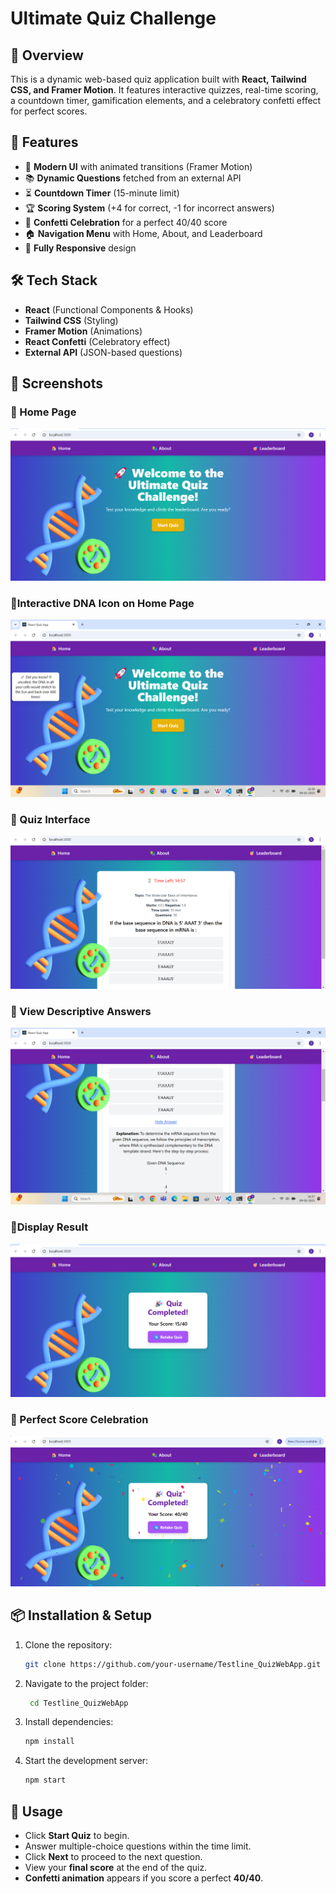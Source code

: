 # Ultimate Quiz Challenge

## 🎯 Overview
This is a dynamic web-based quiz application built with **React, Tailwind CSS, and Framer Motion**. It features interactive quizzes, real-time scoring, a countdown timer, gamification elements, and a celebratory confetti effect for perfect scores.

## 🚀 Features
- 🎨 **Modern UI** with animated transitions (Framer Motion)
- 📚 **Dynamic Questions** fetched from an external API
- ⏳ **Countdown Timer** (15-minute limit)
- 🏆 **Scoring System** (+4 for correct, -1 for incorrect answers)
- 🎉 **Confetti Celebration** for a perfect 40/40 score
- 🏠 **Navigation Menu** with Home, About, and Leaderboard
- 📱 **Fully Responsive** design

## 🛠️ Tech Stack
- **React** (Functional Components & Hooks)
- **Tailwind CSS** (Styling)
- **Framer Motion** (Animations)
- **React Confetti** (Celebratory effect)
- **External API** (JSON-based questions)

## 📸 Screenshots

### 🌟 Home Page
![Home Page](https://github.com/suhana3010/Testline_QuizWebApp/blob/master/home_UI.png?raw=true) 

### 🌟Interactive DNA Icon on Home Page 
![Home Page](https://github.com/suhana3010/Testline_QuizWebApp/blob/master/onClick_DNA_icon.png?raw=true)

### 📝 Quiz Interface
![Quiz Interface](https://github.com/suhana3010/Testline_QuizWebApp/blob/master/timer_15mins.png?raw=true)

### 📝 View Descriptive Answers 
![Quiz Interface](https://github.com/suhana3010/Testline_QuizWebApp/blob/master/view_descriptive_answer.png?raw=true)


### 🌟Display Result 
![Confetti Celebration](https://github.com/suhana3010/Testline_QuizWebApp/blob/master/result.png?raw=true) 

### 🎊 Perfect Score Celebration
![Confetti Celebration](https://github.com/suhana3010/Testline_QuizWebApp/blob/master/confetti_perfectscore.png?raw=true) 
 


## 📦 Installation & Setup
1. Clone the repository:
   ```sh
   git clone https://github.com/your-username/Testline_QuizWebApp.git
   ```
2. Navigate to the project folder:
   ```sh
    cd Testline_QuizWebApp
   ```
3. Install dependencies:
   ```sh
   npm install
   ```
4. Start the development server:
   ```sh
   npm start
   ```

## 📄 Usage
- Click **Start Quiz** to begin.
- Answer multiple-choice questions within the time limit.
- Click **Next** to proceed to the next question.
- View your **final score** at the end of the quiz.
- **Confetti animation** appears if you score a perfect **40/40**.




